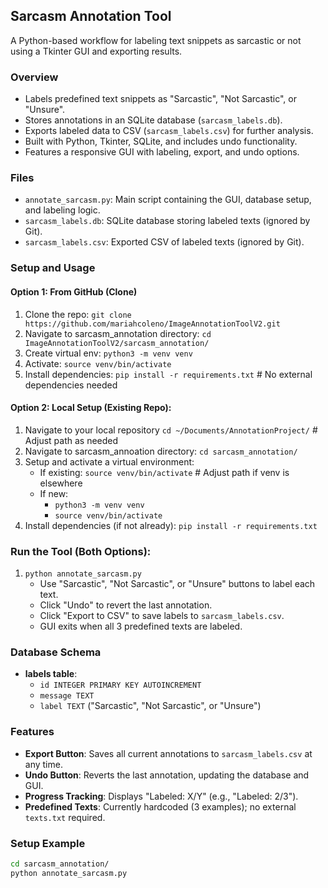 ## Sarcasm Annotation Tool
A Python-based workflow for labeling text snippets as sarcastic or not using a Tkinter GUI and exporting results.

### Overview
- Labels predefined text snippets as "Sarcastic", "Not Sarcastic", or "Unsure".
- Stores annotations in an SQLite database (`sarcasm_labels.db`).
- Exports labeled data to CSV (`sarcasm_labels.csv`) for further analysis.
- Built with Python, Tkinter, SQLite, and includes undo functionality.
- Features a responsive GUI with labeling, export, and undo options.

### Files
- `annotate_sarcasm.py`: Main script containing the GUI, database setup, and labeling logic.
- `sarcasm_labels.db`: SQLite database storing labeled texts (ignored by Git).
- `sarcasm_labels.csv`: Exported CSV of labeled texts (ignored by Git).

### Setup and Usage
#### Option 1: From GitHub (Clone)
1. Clone the repo: `git clone https://github.com/mariahcoleno/ImageAnnotationToolV2.git`
2. Navigate to sarcasm_annotation directory: `cd ImageAnnotationToolV2/sarcasm_annotation/`
3. Create virtual env: `python3 -m venv venv`
4. Activate: `source venv/bin/activate`
5. Install dependencies: `pip install -r requirements.txt`  # No external dependencies needed

#### Option 2: Local Setup (Existing Repo):
1. Navigate to your local repository `cd ~/Documents/AnnotationProject/` # Adjust path as needed
2. Navigate to sarcasm_annoation directory: `cd sarcasm_annotation/`
3. Setup and activate a virtual environment:
   - If existing: `source venv/bin/activate` # Adjust path if venv is elsewhere
   - If new:
     - `python3 -m venv venv`
     - `source venv/bin/activate`
4. Install dependencies (if not already): `pip install -r requirements.txt` 

### Run the Tool (Both Options):
1. `python annotate_sarcasm.py`
   - Use "Sarcastic", "Not Sarcastic", or "Unsure" buttons to label each text. 
   - Click "Undo" to revert the last annotation.
   - Click "Export to CSV" to save labels to `sarcasm_labels.csv`.
   - GUI exits when all 3 predefined texts are labeled.

### Database Schema
- **labels table**:
  - `id INTEGER PRIMARY KEY AUTOINCREMENT`
  - `message TEXT`
  - `label TEXT` ("Sarcastic", "Not Sarcastic", or "Unsure")

### Features
- **Export Button**: Saves all current annotations to `sarcasm_labels.csv` at any time.
- **Undo Button**: Reverts the last annotation, updating the database and GUI.
- **Progress Tracking**: Displays "Labeled: X/Y" (e.g., "Labeled: 2/3").
- **Predefined Texts**: Currently hardcoded (3 examples); no external `texts.txt` required.

### Setup Example
```bash
cd sarcasm_annotation/
python annotate_sarcasm.py
